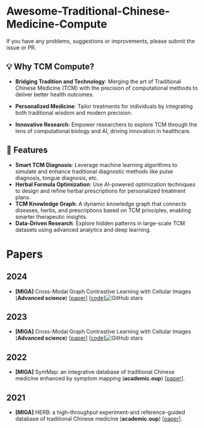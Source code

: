 # Awesome-Traditional-Chinese-Medicine-Compute

If you have any problems, suggestions or improvements, please submit the issue or PR.

## 💡 Why TCM Compute?

- **Bridging Tradition and Technology**: Merging the art of Traditional Chinese Medicine (TCM) with the precision of computational methods to deliver better health outcomes.

- **Personalized Medicine**: Tailor treatments for individuals by integrating both traditional wisdom and modern precision.

- **Innovative Research**: Empower researchers to explore TCM through the lens of computational biology and AI, driving innovation in healthcare.

## 🌟 **Features**
- **Smart TCM Diagnosis**: Leverage machine learning algorithms to simulate and enhance traditional diagnostic methods like pulse diagnosis, tongue diagnosis, etc.
- **Herbal Formula Optimization**: Use AI-powered optimization techniques to design and refine herbal prescriptions for personalized treatment plans.
- **TCM Knowledge Graph**: A dynamic knowledge graph that connects diseases, herbs, and prescriptions based on TCM principles, enabling smarter therapeutic insights.
- **Data-Driven Research**: Explore hidden patterns in large-scale TCM datasets using advanced analytics and deep learning.

# Papers

## 2024

- <a name=""></a>**[MIGA]** Cross-Modal Graph Contrastive Learning with Cellular Images (**Advanced science**) [[paper](https://onlinelibrary.wiley.com/doi/full/10.1002/advs.202404845)] [[code](https://github.com/prokia/MIGA)]![GitHub stars](https://img.shields.io/github/stars/prokia/MIGA.svg?logo=github&label=Stars)

## 2023
- <a name=""></a>**[MIGA]** Cross-Modal Graph Contrastive Learning with Cellular Images (**Advanced science**) [[paper](https://onlinelibrary.wiley.com/doi/full/10.1002/advs.202404845)] [[code](https://github.com/prokia/MIGA)]![GitHub stars](https://img.shields.io/github/stars/prokia/MIGA.svg?logo=github&label=Stars)

## 2022
- <a name=""></a>**[MIGA]** SymMap: an integrative database of traditional Chinese medicine enhanced by symptom mapping (**academic.oup**) [[paper](https://academic.oup.com/nar/article-abstract/47/D1/D1110/5150228)].

## 2021
- <a name=""></a>**[MIGA]** HERB: a high-throughput experiment-and reference-guided database of traditional Chinese medicine (**academic.oup**) [[paper](https://academic.oup.com/nar/article-abstract/49/D1/D1197/6017358)].
